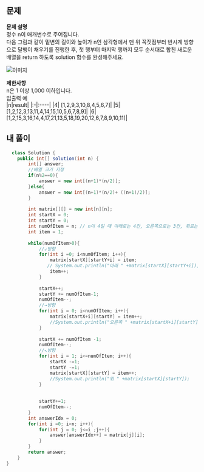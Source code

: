 ## 문제

**문제 설명**  
정수 n이 매개변수로 주어집니다.  
다음 그림과 같이 밑변의 길이와 높이가 n인 삼각형에서 맨 위 꼭짓점부터 반시계 방향으로 달팽이 채우기를 진행한 후, 첫 행부터 마지막 행까지 모두 순서대로 합친 새로운 배열을 return 하도록 solution 함수를 완성해주세요.  

![이미지](https://grepp-programmers.s3.ap-northeast-2.amazonaws.com/files/production/e1e53b93-dcdf-446f-b47f-e8ec1292a5e0/examples.png)

**제한사항**  
n은 1 이상 1,000 이하입니다.  
입출력 예  
|n|result|
|:-|:----|
|4|	[1,2,9,3,10,8,4,5,6,7]|
|5|	[1,2,12,3,13,11,4,14,15,10,5,6,7,8,9]|
|6|	[1,2,15,3,16,14,4,17,21,13,5,18,19,20,12,6,7,8,9,10,11]|

  
## 내 풀이
```java
  class Solution {
    public int[] solution(int n) {
        int[] answer;
        //배열 크기 지정
        if(n%2==0){
            answer = new int[(n+1)*(n/2)];    
        }else{
            answer = new int[(n+1)*(n/2)+ ((n+1)/2)];
        }
       
        int matrix[][] = new int[n][n];
        int startX = 0;
        int startY = 0;
        int numOfItem = n; // n이 4일 때 아래로는 4칸, 오른쪽으로는 3칸, 위로는 2칸 ... 식으로 하나씩 줄어든다.
        int item = 1;
        
        while(numOfItem>0){
            //↙방향
            for(int i =0; i<numOfItem; i++){
                matrix[startX][startY+i] = item;
               // System.out.println("아래 " +matrix[startX][startY+i]);
                item++;       
            }
            
            startX++;
            startY += numOfItem-1;
            numOfItem--;
            //→방향
            for(int i = 0; i<numOfItem; i++){
                matrix[startX+i][startY] = item++;
                //System.out.println("오른쪽 " +matrix[startX+i][startY]);
            }
            
            startX += numOfItem -1;
            numOfItem--;
            //↖방향 
            for(int i = 1; i<=numOfItem; i++){
                startX -=1;
                startY -=1;
                matrix[startX][startY] = item++;
                //System.out.println("위 " +matrix[startX][startY]);
            }
            
            
            startY+=1;
            numOfItem--;
        }
        int answerIdx = 0;
        for(int i =0; i<n; i++){
            for(int j = 0; j<=i ;j++){
                answer[answerIdx++] = matrix[j][i];
            }
        }
        return answer;
    }
}

```
